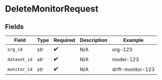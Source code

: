 # DeleteMonitorRequest


## Fields

| Field              | Type               | Required           | Description        | Example            |
| ------------------ | ------------------ | ------------------ | ------------------ | ------------------ |
| `org_id`           | *str*              | :heavy_check_mark: | N/A                | org-123            |
| `dataset_id`       | *str*              | :heavy_check_mark: | N/A                | model-123          |
| `monitor_id`       | *str*              | :heavy_check_mark: | N/A                | drift-monitor-123  |